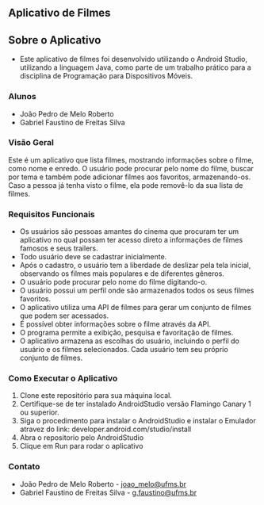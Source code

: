 ## Aplicativo de Filmes
## Sobre o Aplicativo
- Este aplicativo de filmes foi desenvolvido utilizando o Android Studio, utilizando a linguagem Java, como parte de um trabalho prático para a disciplina de Programação para Dispositivos Móveis.
### Alunos
- João Pedro de Melo Roberto
- Gabriel Faustino de Freitas Silva

### Visão Geral
Este é um aplicativo que lista filmes, mostrando informações sobre o filme, como nome e enredo. O usuário pode procurar pelo nome do filme, buscar por tema e também pode adicionar filmes aos favoritos, armazenando-os. Caso a pessoa já tenha visto o filme, ela pode removê-lo da sua lista de filmes.

### Requisitos Funcionais
- Os usuários são pessoas amantes do cinema que procuram ter um aplicativo no qual possam ter acesso direto a informações de filmes famosos e seus trailers.
- Todo usuário deve se cadastrar inicialmente.
- Após o cadastro, o usuário tem a liberdade de deslizar pela tela inicial, observando os filmes mais populares e de diferentes gêneros.
- O usuário pode procurar pelo nome do filme digitando-o.
- O usuário possui um perfil onde são armazenados todos os seus filmes favoritos.
- O aplicativo utiliza uma API de filmes para gerar um conjunto de filmes que podem ser acessados.
- É possível obter informações sobre o filme através da API.
- O programa permite a exibição, pesquisa e favoritação de filmes.
- O aplicativo armazena as escolhas do usuário, incluindo o perfil do usuário e os filmes selecionados. Cada usuário tem seu próprio conjunto de filmes.

### Como Executar o Aplicativo
1. Clone este repositório para sua máquina local.
2. Certifique-se de ter instalado AndroidStudio versão Flamingo Canary 1  ou superior.
3. Siga o procedimento para instalar o AndroidStudio e instalar o Emulador atravez do link: developer.android.com/studio/install
4. Abra o repositorio pelo AndroidStudio
5. Clique em Run para rodar o aplicativo

### Contato
- João Pedro de Melo Roberto - joao_melo@ufms.br
- Gabriel Faustino de Freitas Silva - g.faustino@ufms.br
